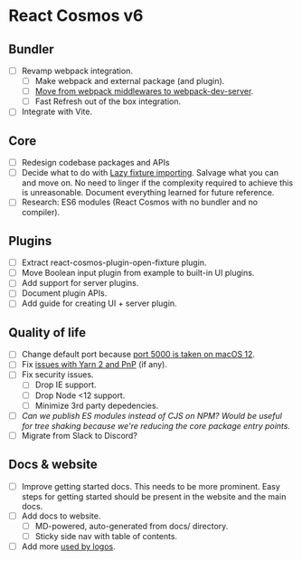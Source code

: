 # React Cosmos v6

## Bundler

- [ ] Revamp webpack integration.
  - [ ] Make webpack and external package (and plugin).
  - [ ] [Move from webpack middlewares to webpack-dev-server](https://github.com/react-cosmos/react-cosmos/issues/1272#issuecomment-733091647).
  - [ ] Fast Refresh out of the box integration.
- [ ] Integrate with Vite.

## Core

- [ ] Redesign codebase packages and APIs
- [ ] Decide what to do with [Lazy fixture importing](https://github.com/react-cosmos/react-cosmos/pull/1313). Salvage what you can and move on. No need to linger if the complexity required to achieve this is unreasonable. Document everything learned for future reference.
- [ ] Research: ES6 modules (React Cosmos with no bundler and no compiler).

## Plugins

- [ ] Extract react-cosmos-plugin-open-fixture plugin.
- [ ] Move Boolean input plugin from example to built-in UI plugins.
- [ ] Add support for server plugins.
- [ ] Document plugin APIs.
- [ ] Add guide for creating UI + server plugin.

## Quality of life

- [ ] Change default port because [port 5000 is taken on macOS 12](https://github.com/react-cosmos/react-cosmos/issues/1355).
- [ ] Fix [issues with Yarn 2 and PnP](https://github.com/react-cosmos/react-cosmos/issues/946) (if any).
- [ ] Fix security issues.
  - [ ] Drop IE support.
  - [ ] Drop Node <12 support.
  - [ ] Minimize 3rd party depedencies.
- [ ] _Can we publish ES modules instead of CJS on NPM? Would be useful for tree shaking because we're reducing the core package entry points._
- [ ] Migrate from Slack to Discord?

## Docs & website

- [ ] Improve getting started docs. This needs to be more prominent. Easy steps for getting started should be present in the website and the main docs.
- [ ] Add docs to website.
  - [ ] MD-powered, auto-generated from docs/ directory.
  - [ ] Sticky side nav with table of contents.
- [ ] Add more [used by logos](https://github.com/react-cosmos/react-cosmos/issues/1207).
